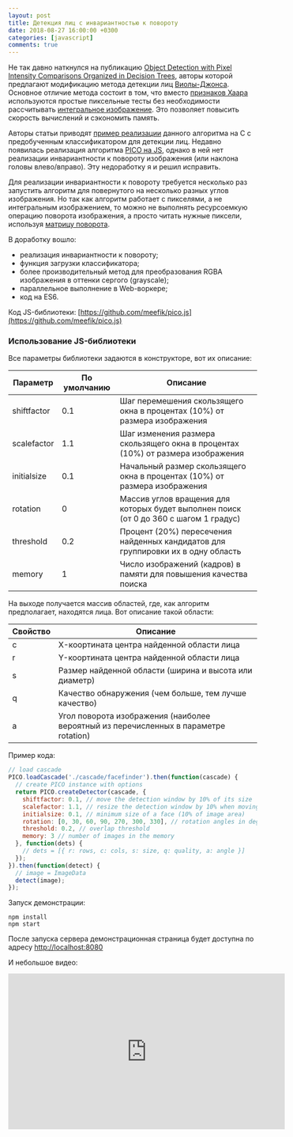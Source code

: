 ```yaml
---
layout: post
title: Детекция лиц с инвариантностью к повороту
date: 2018-08-27 16:00:00 +0300
categories: [javascript]
comments: true
---
```


Не так давно наткнулся на публикацию [Object Detection with Pixel Intensity Comparisons Organized in Decision Trees](https://arxiv.org/abs/1305.4537), авторы которой предлагают модификацию метода детекции лиц [Виолы-Джонса](https://en.wikipedia.org/wiki/Viola%E2%80%93Jones_object_detection_framework). Основное отличие метода состоит в том, что вместо [признаков Хаара](https://en.wikipedia.org/wiki/Haar-like_feature) используются простые пиксельные тесты без необходимости рассчитывать [интегральное изображение](https://en.wikipedia.org/wiki/Summed-area_table). Это позволяет повысить скорость вычислений и сэкономить память.

Авторы статьи приводят [пример реализации](https://github.com/nenadmarkus/pico) данного алгоритма на C с предобученным классификатором для детекции лиц. Недавно появилась реализация алгоритма [PICO на JS](https://github.com/tehnokv/picojs), однако в ней нет реализации инвариантности к повороту изображения (или наклона головы влево/вправо). Эту недоработку я и решил исправить.

Для реализации инвариантности к повороту требуется несколько раз запустить алгоритм для повернутого на несколько разных углов изображения. Но так как алгоритм работает с пикселями, а не интегральным изображением, то можно не выполнять ресурсоемкую операцию поворота изображения, а просто читать нужные пиксели, используя [матрицу поворота](https://en.wikipedia.org/wiki/Rotation_matrix).

В доработку вошло:
- реализация инвариантности к повороту;
- функция загрузки классификатора;
- более производительный метод для преобразования RGBA изображения в оттенки сергого (grayscale);
- параллельное выполнение в Web-воркере;
- код на ES6.

<!--more-->

Код JS-библиотеки: [https://github.com/meefik/pico.js](https://github.com/meefik/pico.js)

### Использование JS-библиотеки

Все параметры библиотеки задаются в конструкторе, вот их описание:

| Параметр    | По умолчанию | Описание                                                                              |
|-------------|--------------|---------------------------------------------------------------------------------------|
| shiftfactor | 0.1          | Шаг перемешения скользящего окна в процентах (10%) от размера изображения             |
| scalefactor | 1.1          | Шаг изменения размера скользящего окна в процентах (10%) от размера изображения       |
| initialsize | 0.1          | Начальный размер скользящего окна в процентах (10%) от размера изображения            |
| rotation    | 0            | Массив углов вращения для которых будет выполнен поиск (от 0 до 360 с шагом 1 градус) |
| threshold   | 0.2          | Процент (20%) пересечения найденных кандидатов для группировки их в одну область      |
| memory      | 1            | Число изображений (кадров) в памяти для повышения качества поиска                     |

На выходе получается массив областей, где, как алгоритм предполагает, находятся лица. Вот описание такой области:

| Свойство    | Описание                                                                             |
|-------------|--------------------------------------------------------------------------------------|
| c           | X-коортината центра найденной области лица                                           |
| r           | Y-коортината центра найденной области лица                                           |
| s           | Размер найденной области (ширина и высота или диаметр)                               |
| q           | Качество обнаружения (чем больше, тем лучше качество)                                |
| a           | Угол поворота изображения (наиболее вероятный из перечисленных в параметре rotation) |

Пример кода:

```js
// load cascade
PICO.loadCascade('./cascade/facefinder').then(function(cascade) {
  // create PICO instance with options
  return PICO.createDetector(cascade, {
    shiftfactor: 0.1, // move the detection window by 10% of its size
    scalefactor: 1.1, // resize the detection window by 10% when moving to the higher scale
    initialsize: 0.1, // minimum size of a face (10% of image area)
    rotation: [0, 30, 60, 90, 270, 300, 330], // rotation angles in degrees
    threshold: 0.2, // overlap threshold
    memory: 3 // number of images in the memory
  }, function(dets) {
    // dets = [{ r: rows, c: cols, s: size, q: quality, a: angle }]
  });
}).then(function(detect) {
  // image = ImageData
  detect(image);
});
```

Запуск демонстрации:
```
npm install
npm start
```
После запуска сервера демонстрационная страница будет доступна по адресу [http://localhost:8080](http://localhost:8080)

И небольшое видео:

<iframe width="560" height="315" src="https://www.youtube.com/embed/9WiGC08_ZFY" frameborder="0" allow="accelerometer; autoplay; encrypted-media; gyroscope; picture-in-picture" allowfullscreen></iframe>

